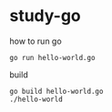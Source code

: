 # study-go

how to run go
```
go run hello-world.go
```

build
```
go build hello-world.go
./hello-world
```